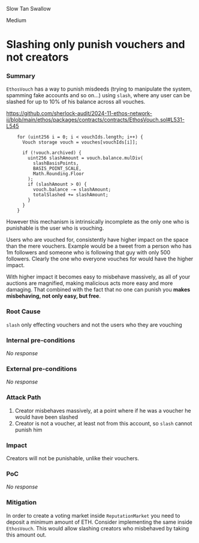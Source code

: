 Slow Tan Swallow

Medium

# Slashing only punish vouchers and not creators

### Summary

`EthosVouch` has a way to punish misdeeds (trying to manipulate the system, spamming fake accounts and so on...) using `slash`, where any user can be slashed for up to 10% of his balance across all vouches.

https://github.com/sherlock-audit/2024-11-ethos-network-ii/blob/main/ethos/packages/contracts/contracts/EthosVouch.sol#L531-L545
```solidity
    for (uint256 i = 0; i < vouchIds.length; i++) {
      Vouch storage vouch = vouches[vouchIds[i]];

      if (!vouch.archived) {
        uint256 slashAmount = vouch.balance.mulDiv(
          slashBasisPoints,
          BASIS_POINT_SCALE,
          Math.Rounding.Floor
        );
        if (slashAmount > 0) {
          vouch.balance -= slashAmount;
          totalSlashed += slashAmount;
        }
      }
    }
```
However this mechanism is intrinsically incomplete as the only one who is punishable is the user who is vouching.

Users who are vouched for, consistently have higher impact on the space than the mere vouchers. Example would be a tweet from a person who has 1m followers and someone who is following that guy with only 500 followers. Clearly the one who everyone vouches for would have the higher impact.

With higher impact it becomes easy to misbehave massively, as all of your auctions are magnified, making malicious acts more easy and more damaging. That combined with the fact that no one can punish you **makes misbehaving, not only easy, but free**.

### Root Cause

`slash` only effecting vouchers and not the users who they are vouching

### Internal pre-conditions

_No response_

### External pre-conditions

_No response_

### Attack Path

1. Creator misbehaves massively, at a point where if he was a voucher he would have been slashed
2. Creator is not a voucher, at least not from this account, so `slash` cannot punish him

### Impact

Creators will not be punishable, unlike their vouchers.

### PoC

_No response_

### Mitigation

In order to create a voting market inside `ReputationMarket` you need to deposit a minimum amount of ETH. Consider implementing the same inside `EthosVouch`. This would allow slashing creators who misbehaved by taking this amount out.